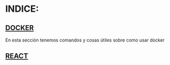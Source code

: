 # INDICE:

## [DOCKER](docker/DOCKER.MD)
En esta sección tenemos comandos y cosas útiles sobre como usar docker

## [REACT](react/REACT.MD)